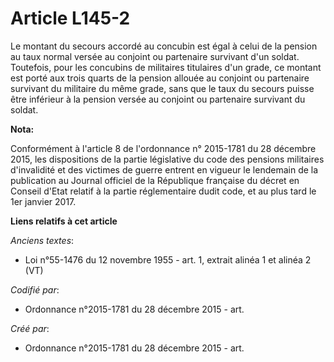 # Article L145-2

Le montant du secours accordé au concubin est égal à celui de la pension au taux normal versée au conjoint ou partenaire
survivant d'un soldat. Toutefois, pour les concubins de militaires titulaires d'un grade, ce montant est porté aux trois
quarts de la pension allouée au conjoint ou partenaire survivant du militaire du même grade, sans que le taux du secours
puisse être inférieur à la pension versée au conjoint ou partenaire survivant du soldat.

**Nota:**

Conformément à l'article 8 de l'ordonnance n° 2015-1781 du 28 décembre 2015, les dispositions de la partie législative du
code des pensions militaires d'invalidité et des victimes de guerre entrent en vigueur le lendemain de la publication au
Journal officiel de la République française du décret en Conseil d'Etat relatif à la partie réglementaire dudit code, et au
plus tard le 1er janvier 2017.

**Liens relatifs à cet article**

_Anciens textes_:

  - Loi n°55-1476 du 12 novembre 1955 - art. 1, extrait alinéa 1 et alinéa 2  (VT)

_Codifié par_:

  - Ordonnance n°2015-1781 du 28 décembre 2015 - art.

_Créé par_:

  - Ordonnance n°2015-1781 du 28 décembre 2015 - art.
